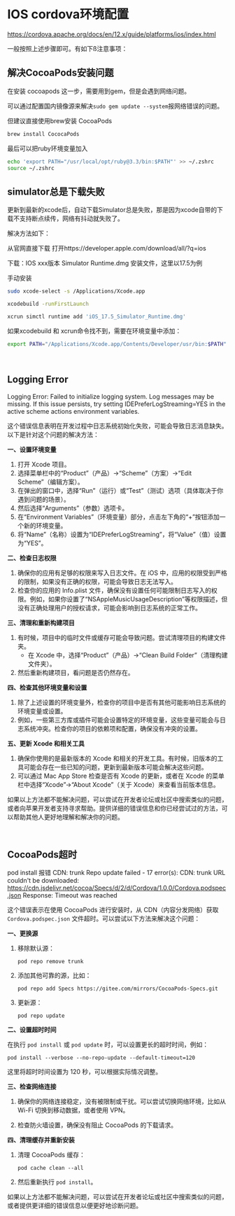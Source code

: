 # IOS cordova环境配置

https://cordova.apache.org/docs/en/12.x/guide/platforms/ios/index.html

一般按照上述步骤即可。有如下ß注意事项：

## 解决CocoaPods安装问题
在安装 cocoapods 这一步，需要用到gem，但是会遇到网络问题。

可以通过配置国内镜像源来解决`sudo gem update --system`报网络错误的问题。

但建议直接使用brew安装 CocoaPods
```zsh
brew install CococaPods
```
最后可以把ruby环境变量加入
```zsh
echo 'export PATH="/usr/local/opt/ruby@3.3/bin:$PATH"' >> ~/.zshrc
source ~/.zshrc
```

## simulator总是下载失败
更新到最新的xcode后，自动下载Simulator总是失败，那是因为xcode自带的下载不支持断点续传，网络有抖动就失败了。

解决方法如下：

从官网直接下载
打开https://developer.apple.com/download/all/?q=ios

下载：IOS xxx版本 Simulator Runtime.dmg 安装文件，这里以17.5为例

手动安装
```zsh
sudo xcode-select -s /Applications/Xcode.app

xcodebuild -runFirstLaunch 

xcrun simctl runtime add 'iOS_17.5_Simulator_Runtime.dmg'
```
如果xcodebuild 和 xcrun命令找不到，需要在环境变量中添加：
```zsh
export PATH="/Applications/Xcode.app/Contents/Developer/usr/bin:$PATH"
```

<br>

## Logging Error
Logging Error: Failed to initialize logging system. Log messages may be missing. If this issue persists, try setting IDEPreferLogStreaming=YES in the active scheme actions environment variables.

这个错误信息表明在开发过程中日志系统初始化失败，可能会导致日志消息缺失。以下是针对这个问题的解决方法：

**一、设置环境变量**

1. 打开 Xcode 项目。
2. 选择菜单栏中的“Product”（产品）->“Scheme”（方案）->“Edit Scheme”（编辑方案）。
3. 在弹出的窗口中，选择“Run”（运行）或“Test”（测试）选项（具体取决于你遇到问题的场景）。
4. 然后选择“Arguments”（参数）选项卡。
5. 在“Environment Variables”（环境变量）部分，点击左下角的“+”按钮添加一个新的环境变量。
6. 将“Name”（名称）设置为“IDEPreferLogStreaming”，将“Value”（值）设置为“YES”。

**二、检查日志权限**

1. 确保你的应用有足够的权限来写入日志文件。在 iOS 中，应用的权限受到严格的限制，如果没有正确的权限，可能会导致日志无法写入。
2. 检查你的应用的 Info.plist 文件，确保没有设置任何可能限制日志写入的权限。例如，如果你设置了“NSAppleMusicUsageDescription”等权限描述，但没有正确处理用户的授权请求，可能会影响到日志系统的正常工作。

**三、清理和重新构建项目**

1. 有时候，项目中的临时文件或缓存可能会导致问题。尝试清理项目的构建文件夹。
   - 在 Xcode 中，选择“Product”（产品）->“Clean Build Folder”（清理构建文件夹）。
2. 然后重新构建项目，看问题是否仍然存在。

**四、检查其他环境变量和设置**

1. 除了上述设置的环境变量外，检查你的项目中是否有其他可能影响日志系统的环境变量或设置。
2. 例如，一些第三方库或插件可能会设置特定的环境变量，这些变量可能会与日志系统冲突。检查你的项目的依赖项和配置，确保没有冲突的设置。

**五、更新 Xcode 和相关工具**

1. 确保你使用的是最新版本的 Xcode 和相关的开发工具。有时候，旧版本的工具可能会存在一些已知的问题，更新到最新版本可能会解决这些问题。
2. 可以通过 Mac App Store 检查是否有 Xcode 的更新，或者在 Xcode 的菜单栏中选择“Xcode”->“About Xcode”（关于 Xcode）来查看当前版本信息。

如果以上方法都不能解决问题，可以尝试在开发者论坛或社区中搜索类似的问题，或者向苹果开发者支持寻求帮助。提供详细的错误信息和你已经尝试过的方法，可以帮助其他人更好地理解和解决你的问题。

<br>

## CocoaPods超时
pod install 报错 CDN: trunk Repo update failed - 17 error(s):
CDN: trunk URL couldn't be downloaded: https://cdn.jsdelivr.net/cocoa/Specs/d/2/d/Cordova/1.0.0/Cordova.podspec.json Response: Timeout was reached

这个错误表示在使用 CocoaPods 进行安装时，从 CDN（内容分发网络）获取 `Cordova.podspec.json` 文件超时。可以尝试以下方法来解决这个问题：

**一、更换源**

1. 移除默认源：
   ```
   pod repo remove trunk
   ```

2. 添加其他可靠的源，比如：
   ```
   pod repo add Specs https://gitee.com/mirrors/CocoaPods-Specs.git
   ```

3. 更新源：
   ```
   pod repo update
   ```

**二、设置超时时间**

在执行 `pod install` 或 `pod update` 时，可以设置更长的超时时间，例如：

```
pod install --verbose --no-repo-update --default-timeout=120
```

这里将超时时间设置为 120 秒，可以根据实际情况调整。

**三、检查网络连接**

1. 确保你的网络连接稳定，没有被限制或干扰。可以尝试切换网络环境，比如从 Wi-Fi 切换到移动数据，或者使用 VPN。

2. 检查防火墙设置，确保没有阻止 CocoaPods 的下载请求。

**四、清理缓存并重新安装**

1. 清理 CocoaPods 缓存：
   ```
   pod cache clean --all
   ```

2. 然后重新执行 `pod install`。

如果以上方法都不能解决问题，可以尝试在开发者论坛或社区中搜索类似的问题，或者提供更详细的错误信息以便更好地诊断问题。